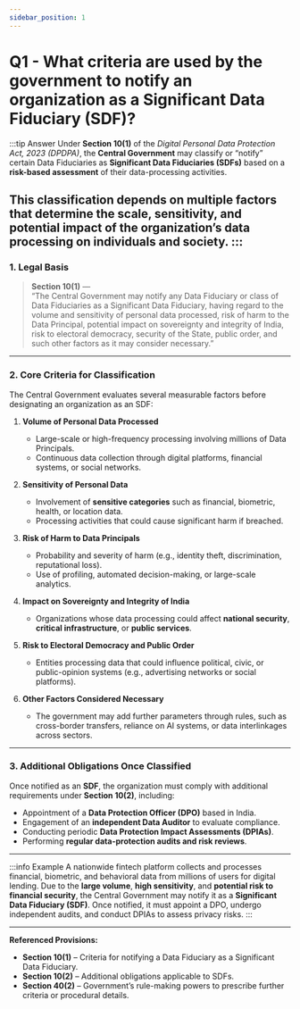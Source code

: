 ```yaml
---
sidebar_position: 1
---
```


# Q1 - What criteria are used by the government to notify an organization as a Significant Data Fiduciary (SDF)?

:::tip Answer
Under **Section 10(1)** of the *Digital Personal Data Protection Act, 2023 (DPDPA)*, the **Central Government** may classify or “notify” certain Data Fiduciaries as **Significant Data Fiduciaries (SDFs)** based on a **risk-based assessment** of their data-processing activities.  

This classification depends on multiple factors that determine the **scale, sensitivity, and potential impact** of the organization’s data processing on individuals and society.
:::
---

### **1. Legal Basis**

> **Section 10(1)** —  
> “The Central Government may notify any Data Fiduciary or class of Data Fiduciaries as a Significant Data Fiduciary, having regard to the volume and sensitivity of personal data processed, risk of harm to the Data Principal, potential impact on sovereignty and integrity of India, risk to electoral democracy, security of the State, public order, and such other factors as it may consider necessary.”

---

### **2. Core Criteria for Classification**

The Central Government evaluates several measurable factors before designating an organization as an SDF:

1. **Volume of Personal Data Processed**  
   - Large-scale or high-frequency processing involving millions of Data Principals.  
   - Continuous data collection through digital platforms, financial systems, or social networks.

2. **Sensitivity of Personal Data**  
   - Involvement of **sensitive categories** such as financial, biometric, health, or location data.  
   - Processing activities that could cause significant harm if breached.

3. **Risk of Harm to Data Principals**  
   - Probability and severity of harm (e.g., identity theft, discrimination, reputational loss).  
   - Use of profiling, automated decision-making, or large-scale analytics.

4. **Impact on Sovereignty and Integrity of India**  
   - Organizations whose data processing could affect **national security**, **critical infrastructure**, or **public services**.

5. **Risk to Electoral Democracy and Public Order**  
   - Entities processing data that could influence political, civic, or public-opinion systems (e.g., advertising networks or social platforms).

6. **Other Factors Considered Necessary**  
   - The government may add further parameters through rules, such as cross-border transfers, reliance on AI systems, or data interlinkages across sectors.

---

### **3. Additional Obligations Once Classified**

Once notified as an **SDF**, the organization must comply with additional requirements under **Section 10(2)**, including:
- Appointment of a **Data Protection Officer (DPO)** based in India.  
- Engagement of an **independent Data Auditor** to evaluate compliance.  
- Conducting periodic **Data Protection Impact Assessments (DPIAs)**.  
- Performing **regular data-protection audits and risk reviews**.  

---

:::info Example
A nationwide fintech platform collects and processes financial, biometric, and behavioral data from millions of users for digital lending. Due to the **large volume**, **high sensitivity**, and **potential risk to financial security**, the Central Government may notify it as a **Significant Data Fiduciary (SDF)**. Once notified, it must appoint a DPO, undergo independent audits, and conduct DPIAs to assess privacy risks.
:::

---

**Referenced Provisions:**  
- **Section 10(1)** – Criteria for notifying a Data Fiduciary as a Significant Data Fiduciary.  
- **Section 10(2)** – Additional obligations applicable to SDFs.  
- **Section 40(2)** – Government’s rule-making powers to prescribe further criteria or procedural details.
